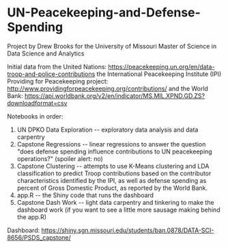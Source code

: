 # UN-Peacekeeping-and-Defense-Spending

Project by Drew Brooks for the University of Missouri Master of Science in Data Science and Analytics

Initial data from the United Nations: https://peacekeeping.un.org/en/data-troop-and-police-contributions
the International Peacekeeping Institute (IPI) Providing for Peacekeeping project: http://www.providingforpeacekeeping.org/contributions/
and the World Bank: https://api.worldbank.org/v2/en/indicator/MS.MIL.XPND.GD.ZS?downloadformat=csv

Notebooks in order:
1. UN DPKO Data Exploration -- exploratory data analysis and data carpentry
2. Capstone Regressions -- linear regressions to answer the question "does defense spending influence contributions to UN peacekeeping operations?" (spoiler alert: no)
3. Capstone Clustering -- attempts to use K-Means clustering and LDA classification to predict Troop contributions based on the contributor characteristics identified by the IPI, as well as defense spending as percent of Gross Domestic Product, as reported by the World Bank. 
4. app.R -- the Shiny code that runs the dashboard
5. Capstone Dash Work -- light data carpentry and tinkering to make the dashboard work (if you want to see a little more sausage making behind the app.R)

Dashboard: https://shiny.sgn.missouri.edu/students/ban.0878/DATA-SCI-8656/PSDS_capstone/


